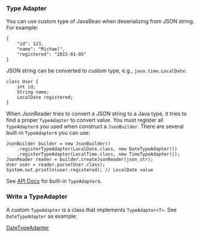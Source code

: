 ### Type Adapter

You can use custom type of JavaBean when deserializing from JSON string. For example:

```
{
    "id": 123,
    "name": "Michael",
    "registered": "2015-01-05"
}
```

JSON string can be converted to custom type, e.g., `java.time.LocalDate`:

```
class User {
    int id;
    String name;
    LocalDate registered;
}
```

When JsonReader tries to convert a JSON string to a Java type, it tries to find a 
proper `TypeAdapter` to convert value. You must register all `TypeAdapter`s you used 
when construct a `JsonBuilder`. There are several built-in `TypeAdapter`s you can use:

```
JsonBuilder builder = new JsonBuilder()
    .registerTypeAdapter(LocalDate.class, new DateTypeAdapter())
    .registerTypeAdapter(LocalTime.class, new TimeTypeAdapter());
JsonReader reader = builder.createJsonReader(json_str);
User user = reader.parse(User.class);
System.out.println(user.registered); // LocalDate value
```

See [API Docs](apidocs/index.html) for built-in `TypeAdapter`s.

### Write a TypeAdapter

A custom `TypeAdapter` is a class that implements `TypeAdapter<T>`. See `DateTypeAdapter` 
as example:

[DateTypeAdapter](https://github.com/michaelliao/jsonstream/blob/master/src/main/java/com/itranswarp/jsonstream/adapter/DateTypeAdapter.java)
